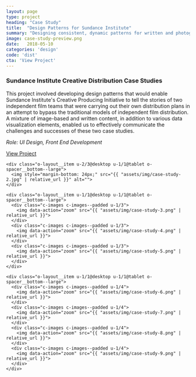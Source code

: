 ```yaml
---
layout: page
type: project
heading: "Case Study"
title:  "Design Patterns for Sundance Institute"
summary: "Designing consistent, dynamic patterns for written and photographic content and data visualization."
image: case-study-preview.png
date:   2018-05-10
categories: 'design'
code: 'dist'
cta: 'View Project'
---
```


<div class="o-wrapper">
  <div class="o-layout o-layout--center o-spacer__top--huge">
    <div class="o-layout__item u-2/3@desktop">
      <h3>Sundance Institute Creative Distribution Case Studies</h3>
      <p>This project involved developing design patterns that would enable Sundance Institute's Creative Producing Initiative to tell the stories of two independent film teams that were carrying out their own distribution plans in an attempt to bypass the traditional models of independent film distribution. A mixture of image-based and written content, in addition to various data visualization elements, enabled us to effectively communicate the challenges and successes of these two case studies.</p>
    </div>
    <div class="o-layout__item u-2/3@desktop o-spacer__top">
      <p><em>Role: UI Design, Front End Development</em></p>
      <p><a rel="nofollow" href="http://www.sundance.org/case-studies/creative-distribution/columbus#/" target="_blank">View Project</a></p>
    </div>
  </div>

  <div class="o-layout o-layout--center o-spacer__top--large">

    <div class="o-layout__item u-2/3@desktop u-1/1@tablet o-spacer__bottom--large">
      <img style="margin-bottom: 24px;" src="{{ "assets/img/case-study-2.jpg" | relative_url }}" alt="">
    </div>

    <div class="o-layout__item u-1/1@desktop u-1/1@tablet o-spacer__bottom--large">
      <div class="c-images c-images--padded u-1/3">
        <img data-action="zoom" src="{{ "assets/img/case-study-3.png" | relative_url }}">
      </div>
      <div class="c-images c-images--padded u-1/3">
        <img data-action="zoom" src="{{ "assets/img/case-study-4.png" | relative_url }}">
      </div>
      <div class="c-images c-images--padded u-1/3">
        <img data-action="zoom" src="{{ "assets/img/case-study-5.png" | relative_url }}">
      </div>
    </div>

    <div class="o-layout__item u-1/1@desktop u-1/1@tablet o-spacer__bottom--large">
      <div class="c-images c-images--padded u-1/4">
        <img data-action="zoom" src="{{ "assets/img/case-study-6.png" | relative_url }}">
      </div>
      <div class="c-images c-images--padded u-1/4">
        <img data-action="zoom" src="{{ "assets/img/case-study-7.png" | relative_url }}">
      </div>
      <div class="c-images c-images--padded u-1/4">
        <img data-action="zoom" src="{{ "assets/img/case-study-8.png" | relative_url }}">
      </div>
      <div class="c-images c-images--padded u-1/4">
        <img data-action="zoom" src="{{ "assets/img/case-study-9.png" | relative_url }}">
      </div>
    </div>

  </div>
</div>
